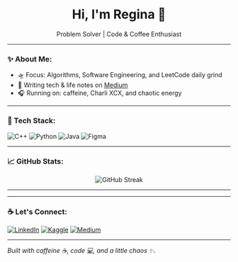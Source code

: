 <h1 align="center">Hi, I'm Regina 🚀</h1>
<p align="center"> Problem Solver | Code & Coffee Enthusiast</p>

---

### ✨ About Me:
- 🛸 Focus: Algorithms, Software Engineering, and LeetCode daily grind
- 📝 Writing tech & life notes on [Medium](https://medium.com/@reginakirana)
- 🎧 Running on: caffeine, Charli XCX, and chaotic energy

---

### 🚀 Tech Stack:
![C++](https://img.shields.io/badge/-C++-00599C?style=flat&logo=c%2B%2B&logoColor=white)
![Python](https://img.shields.io/badge/-Python-3776AB?style=flat&logo=python&logoColor=white)
![Java](https://img.shields.io/badge/-Java-007396?style=flat&logo=java&logoColor=white)
![Figma](https://img.shields.io/badge/-Figma-F24E1E?style=flat&logo=figma&logoColor=white)

---

### 📈 GitHub Stats:
<p align="center">
  <img src="https://github-readme-streak-stats.herokuapp.com/?user=ReginaKirana&theme=radical" alt="GitHub Streak" />
</p>

---

---

### ☕ Let's Connect:
[![LinkedIn](https://img.shields.io/badge/-LinkedIn-0077B5?style=flat&logo=linkedin&logoColor=white)](https://id.linkedin.com/in/regina-sasikirana-farikh-50533828b) 
[![Kaggle](https://img.shields.io/badge/-Kaggle-20BEFF?style=flat&logo=kaggle&logoColor=white)](https://www.kaggle.com/reginakirana)
[![Medium](https://img.shields.io/badge/-Medium-12100E?style=flat&logo=medium&logoColor=white)](https://medium.com/@reginakirana)

---

*Built with caffeine ☕, code 💻, and a little chaos ✨.*

